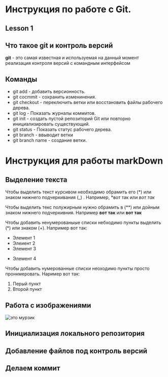 #  Инструкция по работе с Git.

## Lesson 1

## Что такое git и контроль версий

**git** - это самая известная и используемая на данный момент реализация контроля версий с командным интерфейсом

## Команды


* git add - добавить версионность.
* git cocmmit - сохранить изменинения.
* git checkout - переключить ветки или восстановить файлы рабочего дерева.
* git log - Показать журналы коммитов.
* git init - создать пустой репозиторий Git или повторно инициализировать существующий.
* git status - Показать статус рабочего дерева.
* git branch - ввыводит ветки
* git branch name - создание ветки.

# Инструкция для работы   markDown
## Выделение текста
Чтобы выделить текст курсивом необходимо обрамить его (*) или знаком нижнего подчеркивания (_) . Например, *вот так или _вот так_

Чтобы выделить текс полужирным нужно обрамить в (**) или дойным знаком нижнего подчеркивния. Например **вот так** или __вот так__

Чтобы добавить ненумерованыые списки небходимо пункты выделить (*) или знаком (+).
Например вот так:
* Элемент 1
* Элеиент 2
* Элемент 3
+ Элемент 4 

Чтобы добавить нумерованные списки неоходимо пункты просто пронкмеровать.
Наример вот так:
1. Перый пункт
2. Второй пункт

## Работа с изображениями
![это мурзик](2013-11-15-404.jpg)

## Инициализация локального репозитория

## Добавление файлов под контроль версий

## Делаем коммит

